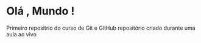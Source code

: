 # Olá , Mundo !
 Primeiro repositrio do curso de Git e GitHub
 repositório criado durante uma aula ao vivo
